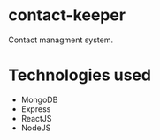 # contact-keeper
Contact managment system.

# Technologies used
* MongoDB
* Express
* ReactJS
* NodeJS
